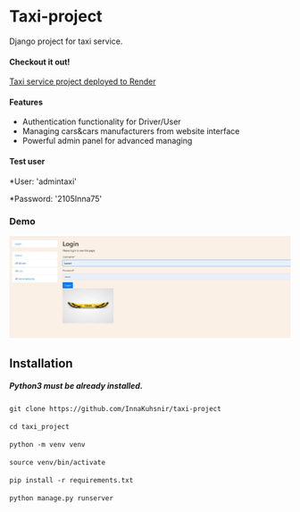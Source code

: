 #  Taxi-project
Django project for taxi service.

#### Checkout it out!

[Taxi service project deployed to Render](https://taxi-project.onrender.com)

#### Features

* Authentication functionality for Driver/User
* Managing cars&cars manufacturers from website interface
* Powerful admin panel for advanced managing

#### Test user

*User: 'admintaxi'

*Password: '2105Inna75'


### Demo
![Taxi project](taxi_project.jpg)

## Installation
##### Python3 must be already installed.

```
git clone https://github.com/InnaKuhsnir/taxi-project

cd taxi_project

python -m venv venv

source venv/bin/activate

pip install -r requirements.txt

python manage.py runserver 
```
